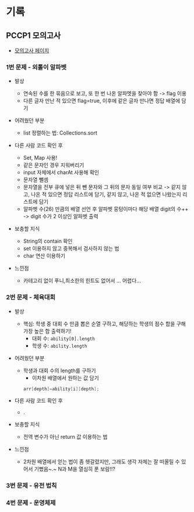 # 기록

## PCCP1 모의고사

- [모의고사 페이지](https://school.programmers.co.kr/learn/courses/15008/15008-pccp-%EB%AA%A8%EC%9D%98%EA%B3%A0%EC%82%AC-1%ED%9A%8C)

### 1번 문제 - 외톨이 알파벳

- 발상
    - 연속된 수를 한 묶음으로 보고, 또 한 번 나온 알파멧을 찾아야 함 -> flag 이용
    - 다른 글자 만난 적 있으면 flag=true, 이후에 같은 글자 만나면 정답 배열에 담기

- 어려웠던 부분
  - list 정렬하는 법: Collections.sort
 
- 다른 사람 코드 확인 후 
  - Set, Map 사용!
  - 같은 문자인 경우 지워버리기
  - input 자체에서 charAt 사용해 확인
  - 문자열 뺄셈
  - 문자열을 전부 큐에 넣은 뒤 뺀 문자와 그 뒤의 문자 동일 여부 비교 -> 같지 않고, 나온 적 있으면 정답 리스트에 담기, 같지 않고, 나온 적 없으면 나왔는지 리스트에 담기
  - 알파벳 수(26) 만큼의 배열 선언 후 알파벳 뭉텅이마다 해당 배열 digit의 수++ -> digit 수가 2 이상인 알파벳 출력

- 보충할 지식
  - String의 contain 확인
  - set 이용하지 않고 중복해서 검사하지 않는 법
  - char 연산 이용하기

- 느낀점
    - 카테고리 없이 푸니,최소한의 힌트도 없어서 ... 어렵다...

### 2번 문제 - 체육대회
- 발상
  - 핵심: 학생 중 대회 수 만큼 뽑은 순열 구하고, 해당하는 학생의 점수 합을 구해 가장 높은 합 출력하기!
    - 대회 수: `ability[0].length`
    - 학생 수: `ability.length`

- 어려웠던 부분
    - 학생과 대회 수의 length를 구하기
        - 이차원 배열에서 원하는 값 담기
       ```java 
      arr[depth]=ability[i][depth]; 
      ```
- 다른 사람 코드 확인 후
    - .

- 보충할 지식
    - 전역 변수가 아닌 return 값 이용하는 법

- 느낀점
    - 2차원 배열에서 얻는 법이 좀 헷갈렸지만, 그래도 생각 자체는 잘 떠올릴 수 있어서 기뻤음~.~ N과 M을 열심히 푼 보람!!?

### 3번 문제 - 유전 법칙

### 4번 문제 - 운영체제